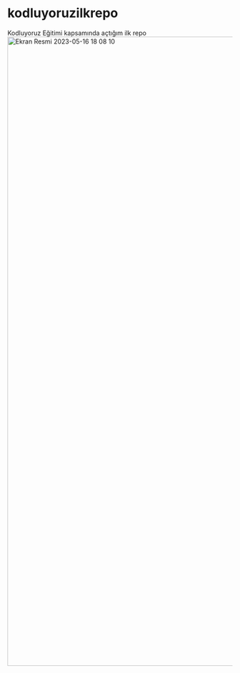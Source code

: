 # kodluyoruzilkrepo
Kodluyoruz Eğitimi kapsamında açtığım ilk repo
<img width="1409" alt="Ekran Resmi 2023-05-16 18 08 10" src="https://github.com/bubulut/kodluyoruzilkrepo/assets/107203275/80f187f3-2898-47da-a35b-4213f716d7b3">
